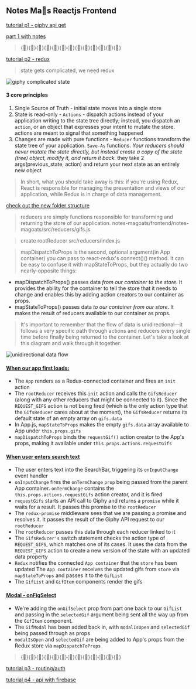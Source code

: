 ## Notes Ma🐐s Reactjs Frontend

[tutorial p1 - giphy api get](https://tighten.co/blog/react-101-building-a-gif-search-engine)

[part 1 with notes](https://github.com/marka2g/notes-magoats/commit/170ce50498bb62a36136f304cb7a956fdfe009d4)

> {}{}{}{}{}{}{}{}{}{}{}{}{}

[tutorial p2 - redux](https://tighten.co/blog/react-101-using-redux)

> state gets complicated, we need redux

![giphy complicated state](https://tighten.co/assets/img/blog/react-part-1-state.png)

#### 3 core principles
1. Single Source of Truth -  initial state moves into a single store
2. State is read-only - `Actions` - dispatch actions instead of your application writing to the state tree directly; instead, you dispatch an `action`, or an object that expresses your intent to mutate the store. actions are meant to signal that something happened
3. Changes are made with pure functions - `Reducer` functions transform the state tree of your application. `Save-As` functions. *Your reducers should never mutate the state directly, but instead create a copy of the state (tree) object, modify it, and return it back.*  they take 2 args(previous_state, action) and return your next state as an entirely new object

> In short, what you should take away is this: if you're using Redux, React is responsible for managing the presentation and views of our application, while Redux is in charge of data management.

[check out the new folder structure](https://github.com/tightenco/react-gif-search-engine/commit/9783326d76f4ad731a9f293128a0b684618daff8)

> reducers are simply functions responsible for transforming and returning the store of our application.
notes-magoats/frontend/notes-magoats/src/reducers/gifs.js

<!-- ```javascript
export default function(){
  return [...];
``` -->

> create rootReducer src/reducers/index.js

> mapDispatchToProps is the second, optional argument(in App container) you can pass to react-redux's connect()() method. It can be easy to confuse it with mapStateToProps, but they actually do two nearly-opposite things:

- mapDispatchToProps() passes data *from our container to the store*. It provides the ability for the container to tell the store that it needs to change and enables this by adding action creators to our container as props.
- mapStateToProps() passes data *to our container from our store*. It makes the result of reducers available to our container as props.

>  It's important to remember that the flow of data is unidirectional—it follows a very specific path through actions and reducers every single time before finally being returned to the container. Let's take a look at this diagram and walk through it together:

![unidirectional data flow](https://tighten.co/assets/img/blog/react-redux-diagram.png)



#### [When our app first loads:](https://tighten.co/blog/react-101-using-redux)
- The `App` renders as a Redux-connected container and fires an `init` action
- The `rootReducer` receives this `init` action and calls the `GifsReducer` (along with any other reducers that might be connected to it). Since the `REQUEST_GIFS` action is not being fired (which is the only action type that the `GifsReducer` cares about at the moment), the `GifsReducer` returns its default state of an empty array on `gifs.data`
- In App.js, `mapStateToProps` makes the empty `gifs.data` array available to App under `this.props.gifs`
- `mapDispatchToProps` binds the `requestGif()` action creator to the App's props, making it available under `this.props.actions.requestGifs`

#### [When user enters search text](https://tighten.co/blog/react-101-using-redux)
- The user enters text into the SearchBar, triggering its `onInputChange` event handler
- `onInputChange` fires the `onTermChange` `prop` being passed from the parent App container. `onTermChange` contains the `this.props.actions.requestGifs` action creator, and it is fired
- `requestGifs` starts an API call to Giphy and returns a `promise` while it waits for a result. It passes this promise to the `rootReducer`
- The `redux-promise` middleware sees that we are passing a promise and resolves it. It passes the result of the Giphy API request to our `rootReducer`
- The `rootReducer` passes this data through each reducer linked to it
- The `GifsReducer's` switch statement checks the action type of `REQUEST_GIFS`, which matches one of its cases. It uses the data from the `REQUEST_GIFS` action to create a new version of the state with an updated data property
- `Redux` notifies the connected `App container` that the `store` has been updated
The `App container` receives the updated gifs from `store` via `mapStateToProps` and passes it to the `GifList`
- The `GifList` and `GifItem` components render the gifs

#### [Modal - onFigSelect](https://tighten.co/blog/react-101-using-redux)
- We're adding the `onGifSelect` prop from part one back to our `GifList` and passing in the `selectedGif` argument being sent all the way up from the `GifItem` component.
- The `GifModal` has been added back in, with `modalIsOpen` and `selectedGif` being passed through as props
- `modalIsOpen` and `selectedGif` are being added to App's props from the Redux store via `mapDispatchToProps`

> {}{}{}{}{}{}{}{}{}{}{}{}{}

[tutorial p3 - routing/auth](https://tighten.co/blog/react-101-routing-and-auth)


[tutorial p4 - api with firebase](https://tighten.co/blog/react-101-part-4-firebase)
